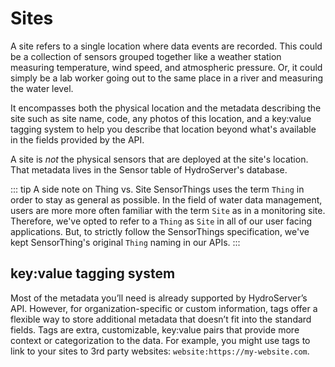 # Sites

A site refers to a single location where data events are recorded. This could be a collection of sensors grouped together like a weather station measuring temperature, wind speed, and atmospheric pressure. Or, it could simply be a lab worker going out to the same place in a river and measuring the water level.

It encompasses both the physical location and the metadata describing the site such as site name, code, any photos of this location, and a key:value tagging system to help you describe that location beyond what's available in the fields provided by the API.

A site is _not_ the physical sensors that are deployed at the site's location. That metadata lives in the Sensor table of HydroServer's database.

::: tip A side note on Thing vs. Site
SensorThings uses the term `Thing` in order to stay as general as possible. In the field of water data management, users are more more often familiar with the term `Site` as in a monitoring site. Therefore, we've opted to refer to a `Thing` as `Site` in all of our user facing applications. But, to strictly follow the SensorThings specification, we've kept SensorThing's original `Thing` naming in our APIs.
:::

## key:value tagging system

Most of the metadata you’ll need is already supported by HydroServer’s API. However, for organization-specific or custom information, tags offer a flexible way to store additional metadata that doesn’t fit into the standard fields. Tags are extra, customizable, key:value pairs that provide more context or categorization to the data. For example, you might use tags to link to your sites to 3rd party websites: `website:https://my-website.com`.
